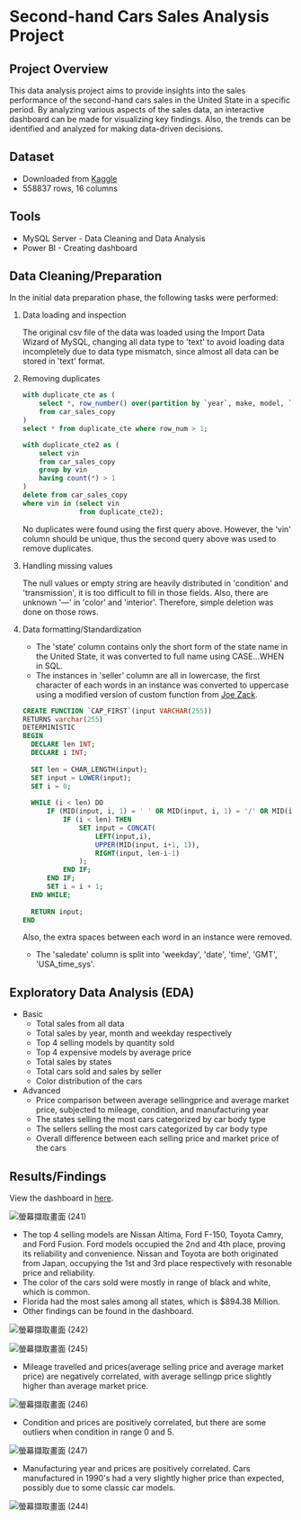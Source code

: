 # Second-hand Cars Sales Analysis Project

## Project Overview
This data analysis project aims to provide insights into the sales performance of the second-hand cars sales in the United State in a specific period. By analyzing various aspects of the sales data, an interactive dashboard can be made for visualizing key findings. Also, the trends can be identified and analyzed for making data-driven decisions.

## Dataset
- Downloaded from [Kaggle](https://www.kaggle.com/datasets/syedanwarafridi/vehicle-sales-data/data)
- 558837 rows, 16 columns

## Tools
- MySQL Server - Data Cleaning and Data Analysis
- Power BI - Creating dashboard

## Data Cleaning/Preparation
In the initial data preparation phase, the following tasks were performed:
1. Data loading and inspection

    The original csv file of the data was loaded using the Import Data Wizard of MySQL, changing all data type to 'text' to avoid loading data incompletely due to data type mismatch, since almost all data can be stored in 'text' format.

2. Removing duplicates
    ```sql
    with duplicate_cte as (
    	select *, row_number() over(partition by `year`, make, model, `trim`, body, transmission, vin, state, `condition`, odometer, color, interior, seller, mmr, sellingprice, saledate) row_num
    	from car_sales_copy
    )
    select * from duplicate_cte where row_num > 1;
    ```
    ```sql
    with duplicate_cte2 as (
    	select vin
    	from car_sales_copy
    	group by vin
    	having count(*) > 1
    )
    delete from car_sales_copy
    where vin in (select vin
                  from duplicate_cte2);
    ```
    No duplicates were found using the first query above. However, the 'vin' column should be unique, thus the second query above was used to remove duplicates.

3. Handling missing values

    The null values or empty string are heavily distributed in 'condition' and 'transmission', it is too difficult to fill in those fields. Also, there are unknown '—' in 'color' and 'interior'. Therefore, simple deletion was done on those rows.
   
4. Data formatting/Standardization

   - The 'state' column contains only the short form of the state name in the United State, it was converted to full name using CASE...WHEN in SQL.
   - The instances in 'seller' column are all in lowercase, the first character of each words in an instance was converted to uppercase using a modified version of custom function from [Joe Zack](https://joezack.com/2008/10/20/mysql-capitalize-function/).
   ```sql
   CREATE FUNCTION `CAP_FIRST`(input VARCHAR(255)) 
   RETURNS varchar(255)
   DETERMINISTIC
   BEGIN
     DECLARE len INT;
     DECLARE i INT;
  
     SET len = CHAR_LENGTH(input);
     SET input = LOWER(input);
     SET i = 0;
    
     WHILE (i < len) DO
         IF (MID(input, i, 1) = ' ' OR MID(input, i, 1) = '/' OR MID(input, i, 1) = '(' OR i = 0) THEN
             IF (i < len) THEN
                 SET input = CONCAT(
                     LEFT(input,i),
                     UPPER(MID(input, i+1, 1)),
                     RIGHT(input, len-i-1)
                 );
             END IF;
         END IF;
         SET i = i + 1;
     END WHILE;
  
     RETURN input;
   END
   ```
   Also, the extra spaces between each word in an instance were removed.
   - The 'saledate' column is split into 'weekday', 'date', 'time', 'GMT', 'USA_time_sys'.
   
## Exploratory Data Analysis (EDA)
- Basic
  - Total sales from all data
  - Total sales by year, month and weekday respectively
  - Top 4 selling models by quantity sold
  - Top 4 expensive models by average price
  - Total sales by states
  - Total cars sold and sales by seller
  - Color distribution of the cars
- Advanced
  - Price comparison between average sellingprice and average market price, subjected to mileage, condition, and manufacturing year
  - The states selling the most cars categorized by car body type
  - The sellers selling the most cars categorized by car body type
  - Overall difference between each selling price and market price of the cars

## Results/Findings
View the dashboard in [here](https://app.powerbi.com/reportEmbed?reportId=b3644ff2-4a32-42ed-8357-852cbce65cbe&autoAuth=true&ctid=6c1d4152-39d0-44ca-88d9-b8d6ddca0708).

![螢幕擷取畫面 (241)](https://github.com/user-attachments/assets/af67afc6-34de-4fea-b3f3-5650db324450)

- The top 4 selling models are Nissan Altima, Ford F-150, Toyota Camry, and Ford Fusion. Ford models occupied the 2nd and 4th place, proving its reliability and convenience. Nissan and Toyota are both originated from Japan, occupying the 1st and 3rd place respectively with resonable price and reliability.
- The color of the cars sold were mostly in range of black and white, which is common.
- Florida had the most sales among all states, which is $894.38 Million.
- Other findings can be found in the dashboard.

![螢幕擷取畫面 (242)](https://github.com/user-attachments/assets/195ec8d4-8fe4-4cf7-846f-dd5429a7bb9e)

![螢幕擷取畫面 (245)](https://github.com/user-attachments/assets/2d645607-7ef8-4a2c-80e7-5b9cd8fc9e56)
- Mileage travelled and prices(average selling price and average market price) are negatively correlated, with average sellingp price slightly higher than average market price.

![螢幕擷取畫面 (246)](https://github.com/user-attachments/assets/6d1d2ea1-6be0-4ef2-90d8-9b3e97749749)
- Condition and prices are positively correlated, but there are some outliers when condition in range 0 and 5.

![螢幕擷取畫面 (247)](https://github.com/user-attachments/assets/3305e4f4-c669-43f0-8abd-bca446cf71a2)
- Manufacturing year and prices are positively correlated. Cars manufactured in 1990's had a very slightly higher price than expected, possibly due to some classic car models.

![螢幕擷取畫面 (244)](https://github.com/user-attachments/assets/f09e7807-eb76-4873-a87d-3df7d7d00d40)
